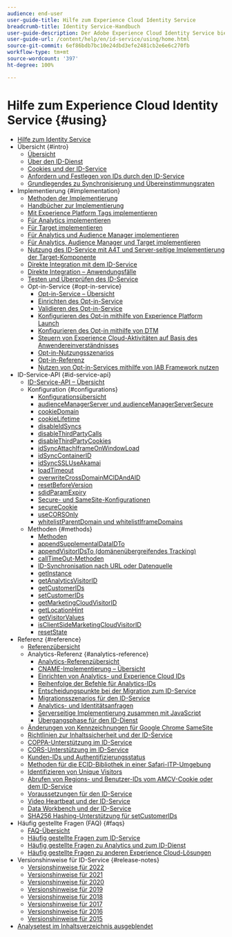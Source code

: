 ```yaml
---
audience: end-user
user-guide-title: Hilfe zum Experience Cloud Identity Service
breadcrumb-title: Identity Service-Handbuch
user-guide-description: Der Adobe Experience Cloud Identity Service bietet eine universelle, beständige ID zum Identifizieren Ihrer Besucher über alle Experience Cloud-Lösungen hinweg. Es hilft dabei, den alten Code zur ID-Generierung für Experience Cloud-Lösungen und -Services zu ersetzen.
user-guide-url: /content/help/en/id-service/using/home.html
source-git-commit: 6ef86bdb7bc10e24dbd3efe2481cb2e6e6c270fb
workflow-type: tm+mt
source-wordcount: '397'
ht-degree: 100%

---
```



# Hilfe zum Experience Cloud Identity Service {#using}

+ [Hilfe zum Identity Service](home.md)
+ Übersicht {#intro}
   + [Übersicht](introduction/overview.md)
   + [Über den ID-Dienst](introduction/about-id-service.md)
   + [Cookies und der ID-Service](introduction/cookies.md)
   + [Anfordern und Festlegen von IDs durch den ID-Service](introduction/id-request.md)
   + [Grundlegendes zu Synchronisierung und Übereinstimmungsraten](introduction/match-rates.md)
+ Implementierung {#implementation}
   + [Methoden der Implementierung](implementation-guides/implementation-methods.md)
   + [Handbücher zur Implementierung](implementation-guides/implementation-guides.md)
   + [Mit Experience Platform Tags implementieren](implementation-guides/ecid-implement-with-launch.md)
   + [Für Analytics implementieren](implementation-guides/setup-analytics.md)
   + [Für Target implementieren](implementation-guides/setup-target.md)
   + [Für Analytics und Audience Manager implementieren](implementation-guides/setup-aam-analytics.md)
   + [Für Analytics, Audience Manager und Target implementieren](implementation-guides/setup-aam-analytics-target.md)
   + [Nutzung des ID-Service mit A4T und Server-seitige Implementierung der Target-Komponente](implementation-guides/ecid-a4t-target.md)
   + [Direkte Integration mit dem ID-Service](implementation-guides/direct-integration.md)
   + [Direkte Integration – Anwendungsfälle](implementation-guides/direct-integration-examples.md)
   + [Testen und Überprüfen des ID-Service](implementation-guides/test-verify.md)
   + Opt-in-Service {#opt-in-service}
      + [Opt-in-Service – Übersicht](implementation-guides/opt-in-service/optin-overview.md)
      + [Einrichten des Opt-in-Service](implementation-guides/opt-in-service/getting-started.md)
      + [Validieren des Opt-in-Service](implementation-guides/opt-in-service/testing-optin-and-iab-plugin.md)
      + [Konfigurieren des Opt-in mithilfe von Experience Platform Launch](implementation-guides/opt-in-service/launch.md)
      + [Konfigurieren des Opt-in mithilfe von DTM](implementation-guides/opt-in-service/optin-dtm.md)
      + [Steuern von Experience Cloud-Aktivitäten auf Basis des Anwendereinverständnisses](implementation-guides/opt-in-service/use-opt-in-to-control-experience-cloud-activities-based-on-user-consent.md)
      + [Opt-in-Nutzungsszenarios](implementation-guides/opt-in-service/use-cases.md)
      + [Opt-in-Referenz](implementation-guides/opt-in-service/api.md)
      + [Nutzen von Opt-in-Services mithilfe von IAB Framework nutzen](implementation-guides/opt-in-service/iab.md)
+ ID-Service-API {#id-service-api}
   + [ID-Service-API – Übersicht](library/library.md)
   + Konfiguration {#configurations}
      + [Konfigurationsübersicht](library/function-vars/function-vars.md)
      + [audienceManagerServer und audienceManagerServerSecure](library/function-vars/subdomain-config.md)
      + [cookieDomain](library/function-vars/cookiedomain.md)
      + [cookieLifetime](library/function-vars/cookielifetime.md)
      + [disableIdSyncs](library/function-vars/disableidsync.md)
      + [disableThirdPartyCalls](library/function-vars/disablethirdpartycalls.md)
      + [disableThirdPartyCookies](library/function-vars/disable-cookies.md)
      + [idSyncAttachIframeOnWindowLoad](library/function-vars/idsyncattachiframeonwindowload.md)
      + [idSyncContainerID](library/function-vars/idsyncontainerid.md)
      + [idSyncSSLUseAkamai](library/function-vars/idsyncssluseakamai.md)
      + [loadTimeout](library/function-vars/loadtimeout.md)
      + [overwriteCrossDomainMCIDAndAID](library/function-vars/overwrite-visitor-id.md)
      + [resetBeforeVersion](library/function-vars/resetbeforeversion.md)
      + [sdidParamExpiry](library/function-vars/sdidparamexpiry.md)
      + [Secure- und SameSite-Konfigurationen](library/function-vars/secure-samesite-config.md)
      + [secureCookie](library/function-vars/securecookie.md)
      + [useCORSOnly](library/function-vars/use-cors-only.md)
      + [whitelistParentDomain und whitelistIframeDomains](library/function-vars/whitelistdomain.md)
   + Methoden {#methods}
      + [Methoden](library/get-set/get-set.md)
      + [appendSupplementalDataIDTo](library/get-set/appendsupplementaldataidto.md)
      + [appendVisitorIDsTo (domänenübergreifendes Tracking)](library/get-set/appendvisitorid.md)
      + [callTimeOut-Methoden](library/get-set/timeout-functions.md)
      + [ID-Synchronisation nach URL oder Datenquelle](library/get-set/idsync.md)
      + [getInstance](library/get-set/getinstance.md)
      + [getAnalyticsVisitorID](library/get-set/getanalyticsvisitorid.md)
      + [getCustomerIDs](library/get-set/getcustomerids.md)
      + [setCustomerIDs](library/get-set/setcustomerids.md)
      + [getMarketingCloudVisitorID](library/get-set/getmcvid.md)
      + [getLocationHint](library/get-set/getlocationhint.md)
      + [getVisitorValues](library/get-set/getvisitorvalues.md)
      + [isClientSideMarketingCloudVisitorID](library/get-set/client-side-id.md)
      + [resetState](library/get-set/resetstate.md)
+ Referenz {#reference}
   + [Referenzübersicht](reference/reference.md)
   + Analytics-Referenz {#analytics-reference}
      + [Analytics-Referenzübersicht](reference/analytics-reference/analytics-reference.md)
      + [CNAME-Implementierung – Übersicht](reference/analytics-reference/cname.md)
      + [Einrichten von Analytics- und Experience Cloud IDs](reference/analytics-reference/analytics-ids.md)
      + [Reihenfolge der Befehle für Analytics-IDs](reference/analytics-reference/analytics-order-of-operations.md)
      + [Entscheidungspunkte bei der Migration zum ID-Service](reference/analytics-reference/migration-decisions.md)
      + [Migrationsszenarios für den ID-Service](reference/analytics-reference/migration-scenarios.md)
      + [Analytics- und Identitätsanfragen](reference/analytics-reference/legacy-analytics.md)
      + [Serverseitige Implementierung zusammen mit JavaScript](reference/analytics-reference/server-side.md)
      + [Übergangsphase für den ID-Dienst](reference/analytics-reference/grace-period.md)
   + [Änderungen von Kennzeichnungen für Google Chrome SameSite](reference/chrome-samesite-labelling.md)
   + [Richtlinien zur Inhaltssicherheit und der ID-Service](reference/csp.md)
   + [COPPA-Unterstützung im ID-Service](reference/coppa.md)
   + [CORS-Unterstützung im ID-Service](reference/cors.md)
   + [Kunden-IDs und Authentifizierungsstatus](reference/authenticated-state.md)
   + [Methoden für die ECID-Bibliothek in einer Safari-ITP-Umgebung](reference/ecid-library-methods.md)
   + [Identifizieren von Unique Visitors](reference/unique-vis-method.md)
   + [Abrufen von Regions- und Benutzer-IDs vom AMCV-Cookie oder dem ID-Service](reference/regions.md)
   + [Voraussetzungen für den ID-Service](reference/requirements.md)
   + [Video Heartbeat und der ID-Service](reference/heartbeat.md)
   + [Data Workbench und der ID-Service](reference/dwb.md)
   + [SHA256 Hashing-Unterstützung für setCustomerIDs](reference/hashing-support.md)
+ Häufig gestellte Fragen (FAQ) {#faqs}
   + [FAQ-Übersicht](faq-intro/faq-intro.md)
   + [Häufig gestellte Fragen zum ID-Service](faq-intro/faq.md)
   + [Häufig gestellte Fragen zu Analytics und zum ID-Dienst](faq-intro/analytics-faq.md)
   + [Häufig gestellte Fragen zu anderen Experience Cloud-Lösungen](faq-intro/other-faq.md)
+ Versionshinweise für ID-Service {#release-notes}
   + [Versionshinweise für 2022](release-notes/notes-2022.md)
   + [Versionshinweise für 2021](release-notes/notes-2021.md)
   + [Versionshinweise für 2020](release-notes/notes-2020.md)
   + [Versionshinweise für 2019](release-notes/notes-2019.md)
   + [Versionshinweise für 2018](release-notes/notes-2018.md)
   + [Versionshinweise für 2017](release-notes/notes-2017.md)
   + [Versionshinweise für 2016](release-notes/notes-2016.md)
   + [Versionshinweise für 2015](release-notes/notes-2015.md)
+ [Analysetest im Inhaltsverzeichnis ausgeblendet](analytics-test-file-hidetoc.md)
